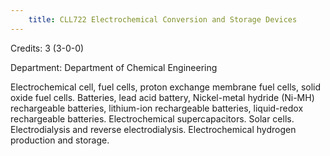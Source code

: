 ```yaml
---
    title: CLL722 Electrochemical Conversion and Storage Devices
---
```

Credits: 3 (3-0-0)

Department: Department of Chemical Engineering

Electrochemical cell, fuel cells, proton exchange membrane fuel cells, solid oxide fuel cells. Batteries, lead acid battery, Nickel-metal hydride (Ni-MH) rechargeable batteries, lithium-ion rechargeable batteries, liquid-redox rechargeable batteries. Electrochemical supercapacitors. Solar cells. Electrodialysis and reverse electrodialysis. Electrochemical hydrogen production and storage.